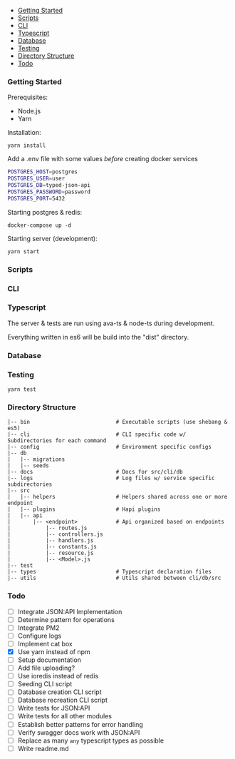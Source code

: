 - [Getting Started](#getting-started)
- [Scripts](#scripts)
- [CLI](#cli)
- [Typescript](#typescript)
- [Database](#database)
- [Testing](#testing)
- [Directory Structure](#directory-structure)
- [Todo](#todo)

### Getting Started

Prerequisites:
- Node.js
- Yarn

Installation:

```console
yarn install
```

Add a .env file with some values *before* creating docker services

```bash
POSTGRES_HOST=postgres
POSTGRES_USER=user
POSTGRES_DB=typed-json-api
POSTGRES_PASSWORD=password
POSTGRES_PORT=5432
```

Starting postgres & redis:

```console
docker-compose up -d
```

Starting server (development):

```console
yarn start
```

### Scripts

### CLI

### Typescript

The server & tests are run using ava-ts & node-ts during development. 

Everything written in es6 will be build into the "dist" directory.

### Database

### Testing

```console
yarn test
```

### Directory Structure

```
|-- bin                           # Executable scripts (use shebang & es5)
|-- cli                           # CLI specific code w/ Subdirectories for each command
|-- config                        # Environment specific configs
|-- db
|   |-- migrations                
|   |-- seeds  
|-- docs                          # Docs for src/cli/db
|-- logs                          # Log files w/ service specific subdirectories                   
|-- src
|   |-- helpers                   # Helpers shared across one or more endpoint
|   |-- plugins                   # Hapi plugins
|   |-- api
|       |-- <endpoint>            # Api organized based on endpoints
|           |-- routes.js
|           |-- controllers.js
|           |-- handlers.js
|           |-- constants.js
|           |-- resource.js
|           |-- <Model>.js
|-- test
|-- types                         # Typescript declaration files
|-- utils                         # Utils shared between cli/db/src
```

### Todo

- [ ] Integrate JSON:API Implementation
- [ ] Determine pattern for operations
- [ ] Integrate PM2
- [ ] Configure logs
- [ ] Implement cat box
- [x] Use yarn instead of npm
- [ ] Setup documentation
- [ ] Add file uploading?
- [ ] Use ioredis instead of redis
- [ ] Seeding CLI script
- [ ] Database creation CLI script
- [ ] Database recreation CLI script
- [ ] Write tests for JSON:API
- [ ] Write tests for all other modules
- [ ] Establish better patterns for error handling
- [ ] Verify swagger docs work with JSON:API
- [ ] Replace as many `any` typescript types as possible
- [ ] Write readme.md
